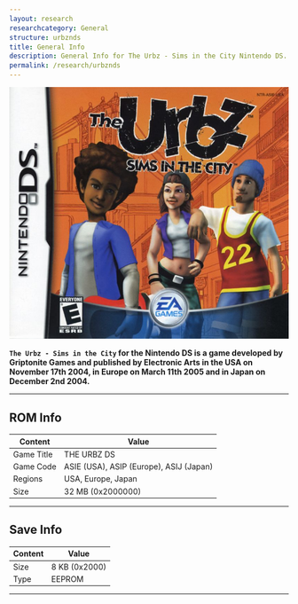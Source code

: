 ```yaml
---
layout: research
researchcategory: General
structure: urbznds
title: General Info
description: General Info for The Urbz - Sims in the City Nintendo DS.
permalink: /research/urbznds
---
```


![](https://github.com/Sim2Team/Sim2Team.github.io/raw/main/assets/images/urbzNDSCover.png)

**`The Urbz - Sims in the City` for the Nintendo DS is a game developed by Griptonite Games and published by Electronic Arts in the USA on November 17th 2004, in Europe on March 11th 2005 and in Japan on December 2nd 2004.**
<hr>

## ROM Info

| Content    | Value                                   |
| ---------- | --------------------------------------- |
| Game Title | THE URBZ DS                             |
| Game Code  | ASIE (USA), ASIP (Europe), ASIJ (Japan) |
| Regions    | USA, Europe, Japan                      |
| Size       | 32 MB (0x2000000)                       |

<hr>

## Save Info

| Content | Value           |
| ------- | --------------- |
| Size    | 8 KB (0x2000)   |
| Type    | EEPROM          |

<hr>
